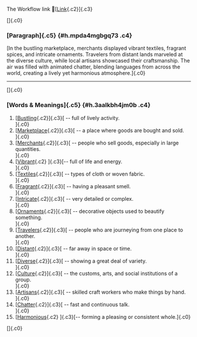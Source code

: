 The Workflow link
👏[[Link](https://www.google.com/url?q=http://www.google.com&sa=D&source=editors&ust=1757356958811564&usg=AOvVaw0Pb4FK4dF8pUXwcfQdMPA7){.c2}]{.c3}

[]{.c0}

### [Paragraph]{.c5} {#h.mpda4mgbgq73 .c4}

[In the bustling marketplace, merchants displayed vibrant textiles,
fragrant spices, and intricate ornaments. Travelers from distant lands
marveled at the diverse culture, while local artisans showcased their
craftsmanship. The air was filled with animated chatter, blending
languages from across the world, creating a lively yet harmonious
atmosphere.]{.c0}

------------------------------------------------------------------------

[]{.c0}

### [Words & Meanings]{.c5} {#h.3aalkbh4jm0b .c4}

1.  [[Bustling](https://www.google.com/url?q=http://www.google.com&sa=D&source=editors&ust=1757356958813184&usg=AOvVaw1fvZYs5LrhTmPkYDy0fkJt){.c2}]{.c3}[ --
    full of lively activity.\
    ]{.c0}
2.  [[Marketplace](https://www.google.com/url?q=http://www.google.com&sa=D&source=editors&ust=1757356958813591&usg=AOvVaw3VsCYqI58Iqe7R21UoWnPs){.c2}]{.c3}[ --
    a place where goods are bought and sold.\
    ]{.c0}
3.  [[Merchants](https://www.google.com/url?q=http://www.google.com&sa=D&source=editors&ust=1757356958813865&usg=AOvVaw2At6Ly45Xmsg7eRG5CkxqS){.c2}]{.c3}[ --
    people who sell goods, especially in large quantities.\
    ]{.c0}
4.  [[Vibrant](https://www.google.com/url?q=http://www.google.com&sa=D&source=editors&ust=1757356958814040&usg=AOvVaw3dJYVeiTkbVTOC8vM6EHoq){.c2}
    ]{.c3}[-- full of life and energy.\
    ]{.c0}
5.  [[Textiles](https://www.google.com/url?q=http://www.google.com&sa=D&source=editors&ust=1757356958814150&usg=AOvVaw0vSj0Nqz8F6evDpBA3zZT7){.c2}]{.c3}[ --
    types of cloth or woven fabric.\
    ]{.c0}
6.  [[Fragrant](https://www.google.com/url?q=http://www.google.com&sa=D&source=editors&ust=1757356958814303&usg=AOvVaw2keS0e9bzZIhfDYXjk9zTp){.c2}]{.c3}[ --
    having a pleasant smell.\
    ]{.c0}
7.  [[Intricate](https://www.google.com/url?q=http://www.google.com&sa=D&source=editors&ust=1757356958814441&usg=AOvVaw0Ub2U_4vv7ANW9U3hKQKQk){.c2}]{.c3}[ --
    very detailed or complex.\
    ]{.c0}
8.  [[Ornaments](https://www.google.com/url?q=http://www.google.com&sa=D&source=editors&ust=1757356958814584&usg=AOvVaw2Vmg9SaPwciq2fKSw4FfIr){.c2}]{.c3}[ --
    decorative objects used to beautify something.\
    ]{.c0}
9.  [[Travelers](https://www.google.com/url?q=http://www.google.com&sa=D&source=editors&ust=1757356958814789&usg=AOvVaw3FhUx5Q5ZyRfYabIq0u2rQ){.c2}]{.c3}[ --
    people who are journeying from one place to another.\
    ]{.c0}
10. [[Distant](https://www.google.com/url?q=http://www.google.com&sa=D&source=editors&ust=1757356958814996&usg=AOvVaw1m11BWxxbY8EPbiBptgwyQ){.c2}]{.c3}[ --
    far away in space or time.\
    ]{.c0}
11. [[Diverse](https://www.google.com/url?q=http://www.google.com&sa=D&source=editors&ust=1757356958815262&usg=AOvVaw0voJoKRu18YMe9e0ViNALE){.c2}]{.c3}[ --
    showing a great deal of variety.\
    ]{.c0}
12. [[Culture](https://www.google.com/url?q=http://www.google.com&sa=D&source=editors&ust=1757356958815532&usg=AOvVaw3U9cSlmh8VPL96kqmL4zVw){.c2}]{.c3}[ --
    the customs, arts, and social institutions of a group.\
    ]{.c0}
13. [[Artisans](https://www.google.com/url?q=http://www.google.com&sa=D&source=editors&ust=1757356958815741&usg=AOvVaw1FYYG-gp8eaFdXFpXKP55y){.c2}]{.c3}[ --
    skilled craft workers who make things by hand.\
    ]{.c0}
14. [[Chatter](https://www.google.com/url?q=http://www.google.com&sa=D&source=editors&ust=1757356958815918&usg=AOvVaw3bpgnJJ5kSti3AGKWw-iT6){.c2}]{.c3}[ --
    fast and continuous talk.\
    ]{.c0}
15. [[Harmonious](https://www.google.com/url?q=http://www.google.com&sa=D&source=editors&ust=1757356958816050&usg=AOvVaw0hfGRA9ko8qlR1QQ5ZHaRK){.c2}
    ]{.c3}[-- forming a pleasing or consistent whole.]{.c0}

[]{.c0}
